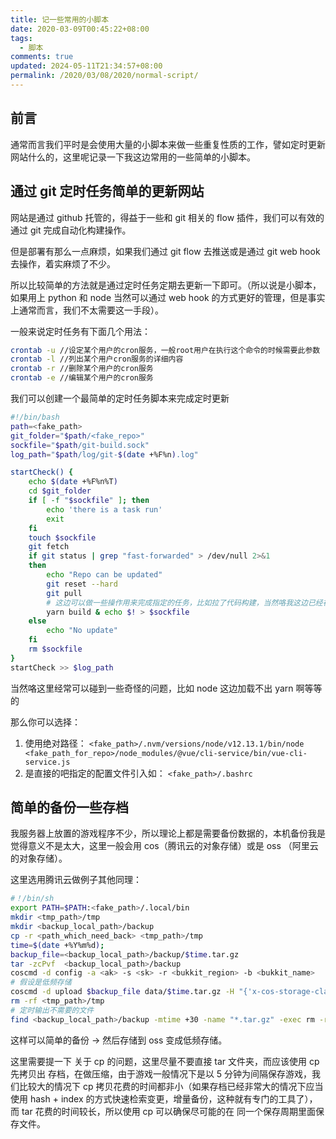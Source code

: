 ```yaml
---
title: 记一些常用的小脚本
date: 2020-03-09T00:45:22+08:00
tags:
  - 脚本
comments: true
updated: 2024-05-11T21:34:57+08:00
permalink: /2020/03/08/2020/normal-script/
---
```


## 前言

通常而言我们平时是会使用大量的小脚本来做一些重复性质的工作，譬如定时更新网站什么的，这里呢记录一下我这边常用的一些简单的小脚本。

## 通过 git 定时任务简单的更新网站

网站是通过 github 托管的，得益于一些和 git 相关的 flow 插件，我们可以有效的通过 git 完成自动化构建操作。

但是部署有那么一点麻烦，如果我们通过 git flow 去推送或是通过 git web hook 去操作，着实麻烦了不少。

所以比较简单的方法就是通过定时任务定期去更新一下即可。（所以说是小脚本，如果用上 python 和 node 当然可以通过 web hook 的方式更好的管理，但是事实上通常而言，我们不太需要这一手段）。

一般来说定时任务有下面几个用法：

```bash
crontab -u //设定某个用户的cron服务，一般root用户在执行这个命令的时候需要此参数
crontab -l //列出某个用户cron服务的详细内容
crontab -r //删除某个用户的cron服务
crontab -e //编辑某个用户的cron服务
```

我们可以创建一个最简单的定时任务脚本来完成定时更新

```bash script
#!/bin/bash
path=<fake_path>
git_folder="$path/<fake_repo>"
sockfile="$path/git-build.sock"
log_path="$path/log/git-$(date +%F%n).log"

startCheck() {
    echo $(date +%F%n%T)
    cd $git_folder
    if [ -f "$sockfile" ]; then
        echo 'there is a task run'
        exit
    fi
    touch $sockfile
    git fetch
    if git status | grep "fast-forwarded" > /dev/null 2>&1
    then
        echo "Repo can be updated"
        git reset --hard
        git pull
        # 这边可以做一些操作用来完成指定的任务，比如拉了代码构建，当然咯我这边已经在 github 那边构建好了，并不需要这一条
        yarn build & echo $! > $sockfile
    else
        echo "No update"
    fi
    rm $sockfile
}
startCheck >> $log_path
```

当然咯这里经常可以碰到一些奇怪的问题，比如 node 这边加载不出 yarn 啊等等的

那么你可以选择：

1. 使用绝对路径： `<fake_path>/.nvm/versions/node/v12.13.1/bin/node <fake_path_for_repo>/node_modules/@vue/cli-service/bin/vue-cli-service.js`
2. 是直接的吧指定的配置文件引入如：  `<fake_path>/.bashrc`

## 简单的备份一些存档

我服务器上放置的游戏程序不少，所以理论上都是需要备份数据的，本机备份我是觉得意义不是太大，这里一般会用 cos（腾讯云的对象存储）或是 oss （阿里云的对象存储）。

这里选用腾讯云做例子其他同理：

```bash script
#！/bin/sh
export PATH=$PATH:<fake_path>/.local/bin
mkdir <tmp_path>/tmp
mkdir <backup_local_path>/backup
cp -r <path_which_need_back> <tmp_path>/tmp
time=$(date +%Y%m%d);
backup_file=<backup_local_path>/backup/$time.tar.gz
tar -zcPvf  <backup_local_path>/backup
coscmd -d config -a <ak> -s <sk> -r <bukkit_region> -b <bukkit_name> 
# 假设是低频存储
coscmd -d upload $backup_file data/$time.tar.gz -H "{'x-cos-storage-class':'Archive'}"
rm -rf <tmp_path>/tmp
# 定时输出不需要的文件
find <backup_local_path>/backup -mtime +30 -name "*.tar.gz" -exec rm -rf {} \;
```

这样可以简单的备份 -> 然后存储到 oss 变成低频存储。

这里需要提一下 关于 cp 的问题，这里尽量不要直接 tar 文件夹，而应该使用 cp 先拷贝出 存档，在做压缩，由于游戏一般情况下是以 5 分钟为间隔保存游戏，我们比较大的情况下 cp 拷贝花费的时间都非小（如果存档已经非常大的情况下应当使用 hash + index 的方式快速检索变更，增量备份，这种就有专门的工具了），而 tar 花费的时间较长，所以使用 cp 可以确保尽可能的在 同一个保存周期里面保存文件。

